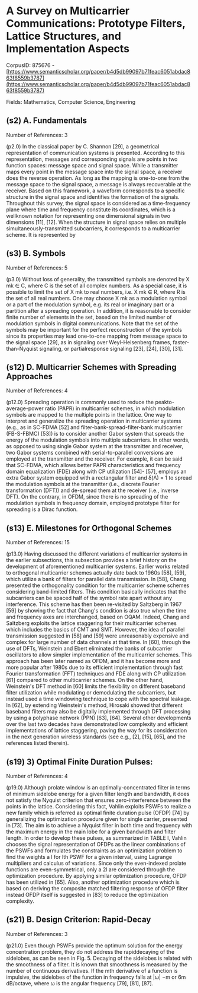 # A Survey on Multicarrier Communications: Prototype Filters, Lattice Structures, and Implementation Aspects

CorpusID: 875676 - [https://www.semanticscholar.org/paper/b4d5db99097b71feac6051abdac863f8559b3787](https://www.semanticscholar.org/paper/b4d5db99097b71feac6051abdac863f8559b3787)

Fields: Mathematics, Computer Science, Engineering

## (s2) A. Fundamentals
Number of References: 3

(p2.0) In the classical paper by C. Shannon [29], a geometrical representation of communication systems is presented. According to this representation, messages and corresponding signals are points in two function spaces: message space and signal space. While a transmitter maps every point in the message space into the signal space, a receiver does the reverse operation. As long as the mapping is one-to-one from the message space to the signal space, a message is always recoverable at the receiver. Based on this framework, a waveform corresponds to a specific structure in the signal space and identifies the formation of the signals. Throughout this survey, the signal space is considered as a time-frequency plane where time and frequency constitute its coordinates, which is a wellknown notation for representing one dimensional signals in two dimensions [11], [12]. When the structure in signal space relies on multiple simultaneously-transmitted subcarriers, it corresponds to a multicarrier scheme. It is represented by
## (s3) B. Symbols
Number of References: 5

(p3.0) Without loss of generality, the transmitted symbols are denoted by X mk ∈ C, where C is the set of all complex numbers. As a special case, it is possible to limit the set of X mk to real numbers, i.e. X mk ∈ R, where R is the set of all real numbers. One may choose X mk as a modulation symbol or a part of the modulation symbol, e.g. its real or imaginary part or a partition after a spreading operation. In addition, it is reasonable to consider finite number of elements in the set, based on the limited number of modulation symbols in digital communications. Note that the set of the symbols may be important for the perfect reconstruction of the symbols since its properties may lead one-to-one mapping from message space to the signal space [29], as in signaling over Weyl-Heisenberg frames, faster-than-Nyquist signaling, or partialresponse signaling [23], [24], [30], [31].
## (s12) D. Multicarrier Schemes with Spreading Approaches
Number of References: 4

(p12.0) Spreading operation is commonly used to reduce the peakto-average-power ratio (PAPR) in multicarrier schemes, in which modulation symbols are mapped to the multiple points in the lattice. One way to interpret and generalize the spreading operation in multicarrier systems (e.g., as in SC-FDMA [52] and filter-bank-spread-filter-bank multicarrier (FB-S-FBMC) [53]) is to consider another Gabor system that spreads the energy of the modulation symbols into multiple subcarriers. In other words, as opposed to using single Gabor system at the transmitter and receiver, two Gabor systems combined with serial-to-parallel conversions are employed at the transmitter and the receiver. For example, it can be said that SC-FDMA, which allows better PAPR characteristics and frequency domain equalization (FDE) along with CP utilization [54]- [57], employs an extra Gabor system equipped with a rectangular filter and δ(Λ) = 1 to spread the modulation symbols at the transmitter (i.e., discrete Fourier transformation (DFT)) and de-spread them at the receiver (i.e., inverse DFT). On the contrary, in OFDM, since there is no spreading of the modulation symbols in frequency domain, employed prototype filter for spreading is a Dirac function.
## (s13) E. Milestones for Orthogonal Schemes
Number of References: 15

(p13.0) Having discussed the different variations of multicarrier systems in the earlier subsections, this subsection provides a brief history on the development of aforementioned multicarrier systems. Earlier works related to orthogonal multicarrier schemes actually date back to 1960s [58], [59], which utilize a bank of filters for parallel data transmission. In [58], Chang presented the orthogonality condition for the multicarrier scheme schemes considering band-limited filters. This condition basically indicates that the subcarriers can be spaced half of the symbol rate apart without any interference. This scheme has then been re-visited by Saltzberg in 1967 [59] by showing the fact that Chang's condition is also true when the time and frequency axes are interchanged, based on OQAM. Indeed, Chang and Saltzberg exploits the lattice staggering for their multicarrier schemes which includes the basics of CMT and SMT. However, the idea of parallel transmission suggested in [58] and [59] were unreasonably expensive and complex for large number of data channels at that time. In [60], through the use of DFTs, Weinstein and Ebert eliminated the banks of subcarrier oscillators to allow simpler implementation of the multicarrier schemes. This approach has been later named as OFDM, and it has become more and more popular after 1980s due to its efficient implementation through fast Fourier transformation (FFT) techniques and FDE along with CP utilization [61] compared to other multicarrier schemes. On the other hand, Weinstein's DFT method in [60] limits the flexibility on different baseband filter utilization while modulating or demodulating the subcarriers, but instead used a time windowing technique to cope with the spectral leakage. In [62], by extending Weinstein's method, Hirosaki showed that different baseband filters may also be digitally implemented through DFT processing by using a polyphase network (PPN) [63], [64]. Several other developments over the last two decades have demonstrated low complexity and efficient implementations of lattice staggering, paving the way for its consideration in the next generation wireless standards (see e.g., [2], [15], [65], and the references listed therein).
## (s19) 3) Optimal Finite Duration Pulses:
Number of References: 4

(p19.0) Although prolate window is an optimally-concentrated filter in terms of minimum sidelobe energy for a given filter length and bandwidth, it does not satisfy the Nyquist criterion that ensures zero-interference between the points in the lattice. Considering this fact, Vahlin exploits PSWFs to realize a new family which is referred as optimal finite duration pulse (OFDP) [74] by generalizing the optimization procedure given for single carrier, presented in [73]. The aim is to achieve a Nyquist filter in both time and frequency with the maximum energy in the main lobe for a given bandwidth and filter length. In order to develop these pulses, as summarized in TABLE I, Vahlin chooses the signal representation of OFDPs as the linear combinations of the PSWFs and formulates the constraints as an optimization problem to find the weights a l for lth PSWF for a given interval, using Lagrange multipliers and calculus of variations. Since only the even-indexed prolate functions are even-symmetrical, only a 2l are considered through the optimization procedure. By applying similar optimization procedure, OFDP has been utilized in [65]. Also, another optimization procedure which is based on deriving the composite matched filtering response of OFDP filter instead OFDP itself is suggested in [83] to reduce the optimization complexity.
## (s21) B. Design Criterion: Rapid-Decay
Number of References: 3

(p21.0) Even though PSWFs provide the optimum solution for the energy concentration problem, they do not address the rapiddecaying of the sidelobes, as can be seen in Fig. 5. Decaying of the sidelobes is related with the smoothness of a filter. It is known that smoothness is measured by the number of continuous derivatives. If the mth derivative of a function is impulsive, the sidelobes of the function in frequency falls at |ω| −m or 6m dB/octave, where ω is the angular frequency [79], [81], [87].

